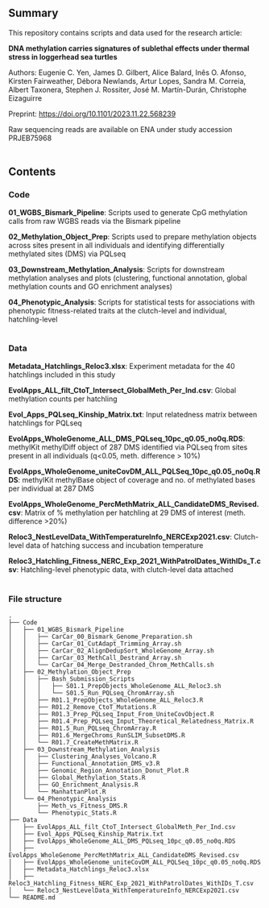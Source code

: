## Summary

This repository contains scripts and data used for the research article: 

**DNA methylation carries signatures of sublethal effects under thermal stress in loggerhead sea turtles**

Authors: Eugenie C. Yen, James D. Gilbert, Alice Balard, Inês O. Afonso, Kirsten Fairweather, Débora Newlands, Artur Lopes, Sandra M. Correia, Albert Taxonera, Stephen J. Rossiter, José M. Martín-Durán, Christophe Eizaguirre

Preprint: https://doi.org/10.1101/2023.11.22.568239

Raw sequencing reads are available on ENA under study accession PRJEB75968
<br/><br/>
## Contents

### Code

**01_WGBS_Bismark_Pipeline**: Scripts used to generate CpG methylation calls from raw WGBS reads via the Bismark pipeline

**02_Methylation_Object_Prep**: Scripts used to prepare methylation objects across sites present in all individuals and identifying differentially methylated sites (DMS) via PQLseq

**03_Downstream_Methylation_Analysis**: Scripts for downstream methylation analyses and plots (clustering, functional annotation, global methylation counts and GO enrichment analyses)

**04_Phenotypic_Analysis**: Scripts for statistical tests for associations with phenotypic fitness-related traits at the clutch-level and individual, hatchling-level
<br/><br/>
### Data

**Metadata_Hatchlings_Reloc3.xlsx**: Experiment metadata for the 40 hatchlings included in this study

**EvolApps_ALL_filt_CtoT_Intersect_GlobalMeth_Per_Ind.csv**: Global methylation counts per hatchling

**Evol_Apps_PQLseq_Kinship_Matrix.txt**: Input relatedness matrix between hatchlings for PQLseq

**EvolApps_WholeGenome_ALL_DMS_PQLseq_10pc_q0.05_no0q.RDS**: methylKit methylDiff object of 287 DMS identified via PQLseq from sites present in all individuals (q<0.05, meth. difference > 10%)

**EvolApps_WholeGenome_uniteCovDM_ALL_PQLSeq_10pc_q0.05_no0q.RDS**: methylKit methylBase object of coverage and no. of methylated bases per individual at 287 DMS

**EvolApps_WholeGenome_PercMethMatrix_ALL_CandidateDMS_Revised.csv**: Matrix of % methylation per hatchling at 29 DMS of interest (meth. difference >20%)

**Reloc3_NestLevelData_WithTemperatureInfo_NERCExp2021.csv**: Clutch-level data of hatching success and incubation temperature

**Reloc3_Hatchling_Fitness_NERC_Exp_2021_WithPatrolDates_WithIDs_T.csv**: Hatchling-level phenotypic data, with clutch-level data attached
<br/><br/>
### File structure

```
.
├── Code
│   ├── 01_WGBS_Bismark_Pipeline
│   │   ├── CarCar_00_Bismark_Genome_Preparation.sh
│   │   ├── CarCar_01_CutAdapt_Trimming_Array.sh
│   │   ├── CarCar_02_AlignDedupSort_WholeGenome_Array.sh
│   │   ├── CarCar_03_MethCall_Destrand_Array.sh
│   │   └── CarCar_04_Merge_Destranded_Chrom_MethCalls.sh
│   ├── 02_Methylation_Object_Prep
│   │   ├── Bash_Submission_Scripts
│   │   │   ├── S01.1_PrepObjects_WholeGenome_ALL_Reloc3.sh
│   │   │   └── S01.5_Run_PQLseq_ChromArray.sh
│   │   ├── R01.1_PrepObjects_WholeGenome_ALL_Reloc3.R
│   │   ├── R01.2_Remove_CtoT_Mutations.R
│   │   ├── R01.3_Prep_PQLseq_Input_From_UniteCovObject.R
│   │   ├── R01.4_Prep_PQLseq_Input_Theoretical_Relatedness_Matrix.R
│   │   ├── R01.5_Run_PQLseq_ChromArray.R
│   │   ├── R01.6_MergeChroms_RunSLIM_SubsetDMS.R
│   │   └── R01.7_CreateMethMatrix.R
│   ├── 03_Downstream_Methylation_Analysis
│   │   ├── Clustering_Analyses_Volcano.R
│   │   ├── Functional_Annotation_DMS_v3.R
│   │   ├── Genomic_Region_Annotation_Donut_Plot.R
│   │   ├── Global_Methylation_Stats.R
│   │   ├── GO_Enrichment_Analysis.R
│   │   └── ManhattanPlot.R
│   └── 04_Phenotypic_Analysis
│       ├── Meth_vs_Fitness_DMS.R
│       └── Phenotypic_Stats.R
├── Data
│   ├── EvolApps_ALL_filt_CtoT_Intersect_GlobalMeth_Per_Ind.csv
│   ├── Evol_Apps_PQLseq_Kinship_Matrix.txt
│   ├── EvolApps_WholeGenome_ALL_DMS_PQLseq_10pc_q0.05_no0q.RDS
│   ├── EvolApps_WholeGenome_PercMethMatrix_ALL_CandidateDMS_Revised.csv
│   ├── EvolApps_WholeGenome_uniteCovDM_ALL_PQLSeq_10pc_q0.05_no0q.RDS
│   ├── Metadata_Hatchlings_Reloc3.xlsx
│   ├── Reloc3_Hatchling_Fitness_NERC_Exp_2021_WithPatrolDates_WithIDs_T.csv
│   └── Reloc3_NestLevelData_WithTemperatureInfo_NERCExp2021.csv
└── README.md
```



